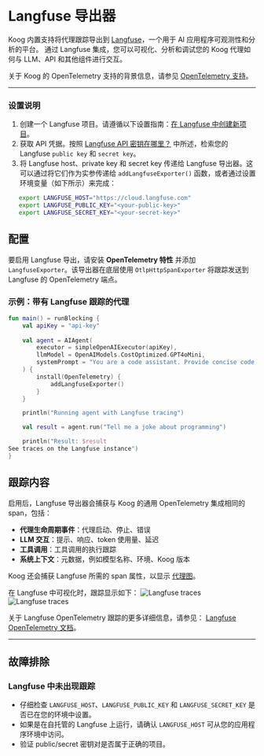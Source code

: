 # Langfuse 导出器

Koog 内置支持将代理跟踪导出到 [Langfuse](https://langfuse.com/)，一个用于 AI 应用程序可观测性和分析的平台。
通过 Langfuse 集成，您可以可视化、分析和调试您的 Koog 代理如何与 LLM、API 和其他组件进行交互。

关于 Koog 的 OpenTelemetry 支持的背景信息，请参见 [OpenTelemetry 支持](https://docs.koog.ai/opentelemetry-support/)。

---

### 设置说明

1.  创建一个 Langfuse 项目。请遵循以下设置指南：[在 Langfuse 中创建新项目](https://langfuse.com/docs/get-started#create-new-project-in-langfuse)。
2.  获取 API 凭据。按照 [Langfuse API 密钥在哪里？](https://langfuse.com/faq/all/where-are-langfuse-api-keys) 中所述，检索您的 Langfuse `public key` 和 `secret key`。
3.  将 Langfuse host、private key 和 secret key 传递给 Langfuse 导出器。这可以通过将它们作为实参传递给 `addLangfuseExporter()` 函数，或者通过设置环境变量（如下所示）来完成：

```bash
   export LANGFUSE_HOST="https://cloud.langfuse.com"
   export LANGFUSE_PUBLIC_KEY="<your-public-key>"
   export LANGFUSE_SECRET_KEY="<your-secret-key>"
```

## 配置

要启用 Langfuse 导出，请安装 **OpenTelemetry 特性** 并添加 `LangfuseExporter`。该导出器在底层使用 `OtlpHttpSpanExporter` 将跟踪发送到 Langfuse 的 OpenTelemetry 端点。

### 示例：带有 Langfuse 跟踪的代理

<!--- INCLUDE
import ai.koog.agents.core.agent.AIAgent
import ai.koog.agents.features.opentelemetry.feature.OpenTelemetry
import ai.koog.agents.features.opentelemetry.integration.langfuse.addLangfuseExporter
import ai.koog.prompt.executor.clients.openai.OpenAIModels
import ai.koog.prompt.executor.llms.all.simpleOpenAIExecutor
import kotlinx.coroutines.runBlocking
-->
```kotlin
fun main() = runBlocking {
    val apiKey = "api-key"
    
    val agent = AIAgent(
        executor = simpleOpenAIExecutor(apiKey),
        llmModel = OpenAIModels.CostOptimized.GPT4oMini,
        systemPrompt = "You are a code assistant. Provide concise code examples."
    ) {
        install(OpenTelemetry) {
            addLangfuseExporter()
        }
    }

    println("Running agent with Langfuse tracing")

    val result = agent.run("Tell me a joke about programming")

    println("Result: $result
See traces on the Langfuse instance")
}
```
<!--- KNIT example-langfuse-exporter-01.kt -->

## 跟踪内容

启用后，Langfuse 导出器会捕获与 Koog 的通用 OpenTelemetry 集成相同的 span，包括：

-   **代理生命周期事件**：代理启动、停止、错误
-   **LLM 交互**：提示、响应、token 使用量、延迟
-   **工具调用**：工具调用的执行跟踪
-   **系统上下文**：元数据，例如模型名称、环境、Koog 版本

Koog 还会捕获 Langfuse 所需的 span 属性，以显示 [代理图](https://langfuse.com/docs/observability/features/agent-graphs)。

在 Langfuse 中可视化时，跟踪显示如下：
![Langfuse traces](img/opentelemetry-langfuse-exporter-light.png#only-light)
![Langfuse traces](img/opentelemetry-langfuse-exporter-dark.png#only-dark)

关于 Langfuse OpenTelemetry 跟踪的更多详细信息，请参见：
[Langfuse OpenTelemetry 文档](https://langfuse.com/integrations/native/opentelemetry#opentelemetry-endpoint)。

---

## 故障排除

### Langfuse 中未出现跟踪
-   仔细检查 `LANGFUSE_HOST`、`LANGFUSE_PUBLIC_KEY` 和 `LANGFUSE_SECRET_KEY` 是否已在您的环境中设置。
-   如果是在自托管的 Langfuse 上运行，请确认 `LANGFUSE_HOST` 可从您的应用程序环境中访问。
-   验证 public/secret 密钥对是否属于正确的项目。
